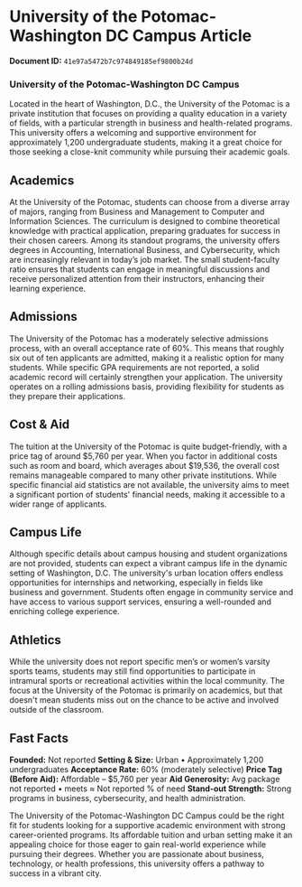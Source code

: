 # University of the Potomac-Washington DC Campus Article

**Document ID:** `41e97a5472b7c974849185ef9800b24d`

### University of the Potomac-Washington DC Campus

Located in the heart of Washington, D.C., the University of the Potomac is a private institution that focuses on providing a quality education in a variety of fields, with a particular strength in business and health-related programs. This university offers a welcoming and supportive environment for approximately 1,200 undergraduate students, making it a great choice for those seeking a close-knit community while pursuing their academic goals.

## Academics

At the University of the Potomac, students can choose from a diverse array of majors, ranging from Business and Management to Computer and Information Sciences. The curriculum is designed to combine theoretical knowledge with practical application, preparing graduates for success in their chosen careers. Among its standout programs, the university offers degrees in Accounting, International Business, and Cybersecurity, which are increasingly relevant in today’s job market. The small student-faculty ratio ensures that students can engage in meaningful discussions and receive personalized attention from their instructors, enhancing their learning experience.

## Admissions

The University of the Potomac has a moderately selective admissions process, with an overall acceptance rate of 60%. This means that roughly six out of ten applicants are admitted, making it a realistic option for many students. While specific GPA requirements are not reported, a solid academic record will certainly strengthen your application. The university operates on a rolling admissions basis, providing flexibility for students as they prepare their applications.

## Cost & Aid

The tuition at the University of the Potomac is quite budget-friendly, with a price tag of around $5,760 per year. When you factor in additional costs such as room and board, which averages about $19,536, the overall cost remains manageable compared to many other private institutions. While specific financial aid statistics are not available, the university aims to meet a significant portion of students' financial needs, making it accessible to a wider range of applicants.

## Campus Life

Although specific details about campus housing and student organizations are not provided, students can expect a vibrant campus life in the dynamic setting of Washington, D.C. The university's urban location offers endless opportunities for internships and networking, especially in fields like business and government. Students often engage in community service and have access to various support services, ensuring a well-rounded and enriching college experience.

## Athletics

While the university does not report specific men’s or women’s varsity sports teams, students may still find opportunities to participate in intramural sports or recreational activities within the local community. The focus at the University of the Potomac is primarily on academics, but that doesn't mean students miss out on the chance to be active and involved outside of the classroom.

## Fast Facts
**Founded:** Not reported
**Setting & Size:** Urban • Approximately 1,200 undergraduates
**Acceptance Rate:** 60% (moderately selective)
**Price Tag (Before Aid):** Affordable – $5,760 per year
**Aid Generosity:** Avg package not reported • meets ≈ Not reported % of need
**Stand-out Strength:** Strong programs in business, cybersecurity, and health administration.

The University of the Potomac-Washington DC Campus could be the right fit for students looking for a supportive academic environment with strong career-oriented programs. Its affordable tuition and urban setting make it an appealing choice for those eager to gain real-world experience while pursuing their degrees. Whether you are passionate about business, technology, or health professions, this university offers a pathway to success in a vibrant city.
